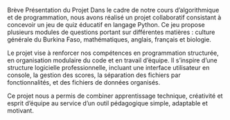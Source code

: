 Brève Présentation du Projet
Dans le cadre de notre cours d’algorithmique et de programmation, nous avons réalisé un projet collaboratif consistant à concevoir un jeu de quiz éducatif en langage Python. Ce jeu propose plusieurs modules de questions portant sur différentes matières : culture générale du Burkina Faso, mathématiques, anglais, français et biologie.

Le projet vise à renforcer nos compétences en programmation structurée, en organisation modulaire du code et en travail d’équipe. Il s’inspire d’une structure logicielle professionnelle, incluant une interface utilisateur en console, la gestion des scores, la séparation des fichiers par fonctionnalités, et des fichiers de données organisés.

Ce projet nous a permis de combiner apprentissage technique, créativité et esprit d’équipe au service d’un outil pédagogique simple, adaptable et motivant.

